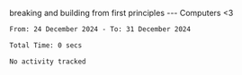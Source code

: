breaking and building from first principles --- Computers <3

<!--START_SECTION:waka-->

```txt
From: 24 December 2024 - To: 31 December 2024

Total Time: 0 secs

No activity tracked
```

<!--END_SECTION:waka-->

